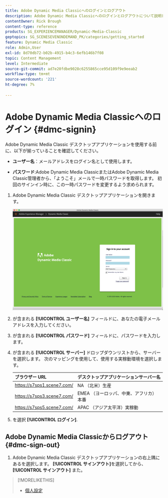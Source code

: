 ```yaml
---
title: Adobe Dynamic Media Classicへのログインとログアウト
description: Adobe Dynamic Media Classicへのログインとログアウトについて説明します。 また、北米（NA）、ヨーロッパ、中東、アフリカ（EMEA）、アジア太平洋（APAC）の実稼動サーバーに接続する方法についても説明します。
contentOwner: Rick Brough
content-type: reference
products: SG_EXPERIENCEMANAGER/Dynamic-Media-Classic
geptopics: SG_SCENESEVENONDEMAND_PK/categories/getting_started
feature: Dynamic Media Classic
role: Admin,User
exl-id: 8d70db72-b02b-4915-b4c3-6efb146b7f08
topic: Content Management
level: Intermediate
source-git-commit: ad7e20fdbe9028c6255865cce95d109f9e9eeab2
workflow-type: tm+mt
source-wordcount: '221'
ht-degree: 7%

---
```


<!-- UPDATE THIS TOPIC AFTER DECEMBER 31, 2020!!!!! -->

# Adobe Dynamic Media Classicへのログイン {#dmc-signin}

Adobe Dynamic Media Classic デスクトップアプリケーションを使用する前に、以下が揃っていることを確認してください。

* **ユーザー名**：メールアドレスをログイン名として使用します。

* **パスワード**:Adobe Dynamic Media ClassicまたはAdobe Dynamic Media Classic管理者から、「ようこそ」メールで一時パスワードを取得します。 初回のサインイン時に、この一時パスワードを変更するよう求められます。

1. Adobe Dynamic Media Classic デスクトップアプリケーションを開きます。

   ![Adobe Dynamic Media Classicへのログイン](/help/using/assets/dmclassic-login1.png)

1. が含まれる **[!UICONTROL ユーザー名]** フィールドに、あなたの電子メールアドレスを入力してください。
1. が含まれる **[!UICONTROL パスワード]** フィールドに、パスワードを入力します。
1. が含まれる **[!UICONTROL サーバー]** ドロップダウンリストから、サーバーを選択します。
次のマッピングを使用して、使用する実稼動環境を選択します。

   | ブラウザー URL | デスクトップアプリケーションサーバー名 |
   | --- | --- |
   | https://s7sps1.scene7.com/ | NA （北米）生産 |
   | https://s7sps3.scene7.com/ | EMEA （ヨーロッパ、中東、アフリカ）本番 |
   | https://s7sps5.scene7.com/ | APAC （アジア太平洋）実稼動 |

1. を選択 **[!UICONTROL ログイン]**.

## Adobe Dynamic Media Classicからログアウト {#dmc-sign-out}

1. Adobe Dynamic Media Classic デスクトップアプリケーションの右上隅にあるを選択します。 **[!UICONTROL サインアウト]**&#x200B;を選択してから、 **[!UICONTROL サインアウト]** また。

>[!MORELIKETHIS]
>
>* [個人設定](personal-setup.md#personal_setup)
